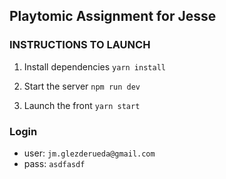 ## Playtomic Assignment for Jesse

### INSTRUCTIONS TO LAUNCH

1. Install dependencies
   `yarn install`

2. Start the server
   `npm run dev`

3. Launch the front
   `yarn start`

### Login

-   user: `jm.glezderueda@gmail.com`
-   pass: `asdfasdf`
